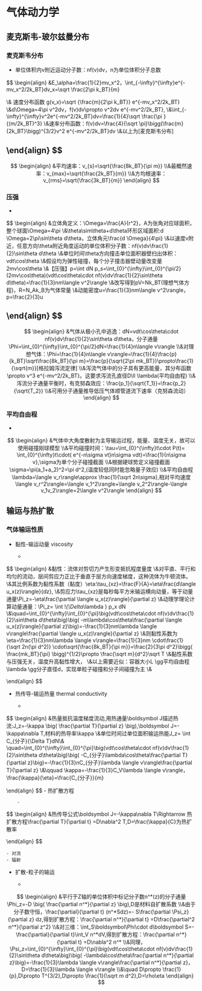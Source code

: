 # 气体动力学

## 麦克斯韦-玻尔兹曼分布

### 麦克斯韦分布

- 单位体积内v附近运动分子数：nf(v)dv，n为单位体积分子总数

$$
\begin{align} &E_\alpha=\frac{1}{2}mv_x^2，\int_{-\infty}^{\infty}e^{-mv_x^2/2k_BT}dv_x=\sqrt \frac{2\pi k_BT}{m}

\\& 速度分布函数
g(v_x)=\sqrt {\frac{m}{2\pi k_BT}} e^{-mv_x^2/2k_BT}
\\&d\Omega=4\pi v^2dv，f(v)dv\propto v^2dv e^{-mv^2/2k_BT},
\\&\int_{-\infty}^{\infty}v^2e^{-mv^2/2k_BT}dv=\frac{1}{4}\sqrt \frac{\pi }{(m/2k_BT)^3}
\\&速率分布函数：f(v)dv=\frac{4}{\sqrt \pi}\bigg(\frac{m}{2k_BT}\bigg)^{3/2}v^2 e^{-mv^2/2k_BT}dv
\\&以上为[麦克斯韦分布]

\end{align}
$$
- 

$$
\begin{align} &平均速率：v_{s}=\sqrt{\frac{8k_BT}{\pi m}}
\\&最概然速率：v_{max}=\sqrt{\frac{2k_BT}{m}}
\\&方均根速率：v_{rms}=\sqrt{\frac{3k_BT}{m}}
\end{align}
$$

### 压强

- 

$$
\begin{align} &立体角定义：\Omega=\frac{A}{r^2}，A为张角对应球面积，整个球面\Omega=4\pi
\\&\theta\sim\theta+d\theta环形区域面积:d \Omega=2\pi\sin\theta d\theta，立体角元\frac{d \Omega}{4\pi}
\\&以速度v附近，任意方向\theta附近角度运动的单位体积分子数：nf(v)dv\frac{1}{2}\sin\theta d\theta
\\&单位时间\theta方向撞击单位面积器壁扫出体积：vdt\cos\theta
\\&假设均为弹性碰撞，每个分子撞击器壁动量改变量2mv\cos\theta
\\&【压强】p=\int dN p_s=\int_{0}^{\infty}\int_{0}^{\pi/2}(2mv\cos\theta)(vdt\cos\theta\cdot nf(v)dv\frac{1}{2}\sin\theta d\theta)=\frac{1}{3}nm\langle v^2\rangle
\\&改写得到pV=Nk_BT(理想气体方程)，R=N_Ak_B为气体常量
\\&动能密度u=\frac{1}{3}nm\langle v^2\rangle，p=\frac{2}{3}u

\end{align}
$$
- 

$$
\begin{align} &气体从极小孔中逃逸：dN=vdt\cos\theta\cdot nf(v)dv\frac{1}{2}\sin\theta d\theta，分子通量\Phi=\int_{0}^{\infty}\int_{0}^{\pi/2}dN=\frac{1}{4}n\langle v\rangle
\\&对理想气体：\Phi=\frac{1}{4}n\langle v\rangle=\frac{1}{4}\frac{p}{k_BT}\sqrt\frac{8k_BT}{\pi m}=\frac{p}{\sqrt{2\pi mk_BT}}\propto\frac{1}{\sqrt{m}}[格拉姆泻流定律]
\\&泻流气体中的分子具有更高能量，其分布函数\propto v^3 e^{-mv^2/2k_BT}。这要求泻流孔直径D\ll \lambda(平均自由程)
\\&泻流分子通量平衡时，有克努森效应：\frac{p_1}{\sqrt{T_1}}=\frac{p_2}{\sqrt{T_2}}
\\&可用分子通量推导低压气体顺管道流下速率（克努森流动）
\end{align}
$$

### 平均自由程

- 

$$
\begin{align} &气体中大角度散射为主导输运过程，能量、温度无关，故可以使用碰撞刚球模型
\\&平均碰撞时间：\tau=\int_{0}^{\infty}t\cdot P(t)= \int_{0}^{\infty}t\cdot( e^{-n\sigma vt}n\sigma vdt)=\frac{1}{n\sigma v},\sigma为单个分子碰撞截面
\\&根据硬球势定义碰撞截面\sigma=\pi(a_1+a_2)^2=\pi d^2,(温度较低同时能忽略量子效应)
\\&平均自由程\lambda=\langle v_r\rangle\approx \frac{1}{\sqrt 2n\sigma},相对平均速度\langle v_r^2\rangle=\langle v_1^2\rangle+\langle v_2^2\rangle-\langle v_1v_2\rangle=2\langle v^2\rangle
\end{align}
$$

## 输运与热扩散

### 气体输运性质

- 黏性-输运动量
viscosity

	- 

$$
\begin{align} &黏性：流体对剪切力产生形变抵抗程度量度
\\&对平直、平行和均匀的流动，层间剪应力正比于垂直于层方向速度梯度，这种流体为牛顿流体。
\\&其比例系数为黏性系数（黏度）\eta:\tau_{xz}=\frac{F}{A}=\eta\frac{d\langle u_x(z)\rangle}{dz},
\\&剪应力\tau_{xz}是每秒每平方米输运横向动量，等于动量通量\Pi_z=-\eta\frac{\partial \langle u_x(z)\rangle}{\partial z}
\\&动理学理论计算动量通量：\Pi_z= \int \!_{\Delta_\lambda } p_x dN
\\&\quad=\int_{0}^{\infty}\int_{0}^{\pi}\big(vdt\cos\theta\cdot nf(v)dv\frac{1}{2}\sin\theta d\theta\big)\big(
-m\lambda\cos\theta\frac{\partial \langle u_x(z)\rangle}{\partial z}\big)=-\frac{1}{3}nm\lambda \langle v\rangle\frac{\partial \langle u_x(z)\rangle}{\partial z}
\\&则黏性系数为\eta=\frac{1}{3}nm\lambda \langle v\rangle=\frac{1}{3}nm \cdot\frac{1}{\sqrt 2n(\pi d^2)} \cdot\sqrt{\frac{8k_BT}{\pi m}}=\frac{2}{3\pi d^2}\bigg( \frac{mk_BT}{\pi} \bigg)^{1/2}\propto \frac{\sqrt m}{d^2}\sqrt T
\\&黏性系数与压强无关，温度升高黏性增大，
\\&以上需要近似：容器大小L \gg平均自由程\lambda \gg分子直径d，实现单粒子碰撞和分子间碰撞为主
\\&

\end{align}
$$

- 热传导-输运热量
thermal conductivity

	- 

$$
\begin{align} &热量抵抗温度梯度流动,用热通量\boldsymbol J描述热流:J_z=-\kappa \big( \frac{\partial T}{\partial z} \big),\boldsymbol J=-\kappa\nabla T,材料的热导率\kappa 
\\&单位时间过单位面积输运热能J_z= \int C_{分子}{\Delta T}dN\\&
\quad=\int_{0}^{\infty}\int_{0}^{\pi}\big(vdt\cos\theta\cdot nf(v)dv\frac{1}{2}\sin\theta d\theta\big)\big(
-C_{分子}\lambda\cos\theta\frac{\partial T}{\partial z}\big)=-\frac{1}{3}nC_{分子}\lambda \langle v\rangle\frac{\partial T}{\partial z}
\\&\qquad \kappa=-\frac{1}{3}C_V\lambda \langle v\rangle，\frac{\kappa}{\eta}=\frac{C_{分子}}{m}

\end{align}
$$
	- 热扩散方程

		- 

$$
\begin{align} &热传导公式\boldsymbol J=-\kappa\nabla T\Rightarrow 热扩散方程\frac{\partial T}{\partial t} =D\nabla^2 T,D=\frac{\kappa}{C}为热扩散率


\end{align}
$$

	- 对流
	- 辐射

- 扩散-粒子的输运

	- 

$$
\begin{align} &平行于Z轴的单位体积中标记分子数n^*(z)的分子通量\Phi_z=-D \big( \frac{\partial n^*}{\partial z} \big),D是材料自扩散系数
\\&由于分子数守恒，\frac{\partial}{\partial t} 
(n^*Sdz)=- S\frac{\partial \Psi_z}{\partial z} dz,得到扩散方程：\frac{\partial n^*}{\partial t} =D\frac{\partial^2 n^*}{\partial z^2}
\\&对三维：\int_S\boldsymbol\Phi\cdot d\boldsymbol S=-\frac{\partial}{\partial t}\int_V n^*dV,得到扩散方程：\frac{\partial n^*}{\partial t} =D\nabla^2 n^*
\\&同理，\Psi_z=\int_{0}^{\infty}\int_{0}^{\pi}\big(vdt\cos\theta\cdot nf(v)dv\frac{1}{2}\sin\theta d\theta\big)\big(
-\lambda\cos\theta\frac{\partial n^*}{\partial z}\big)=-\frac{1}{3}\lambda \langle v\rangle\frac{\partial n^*}{\partial z}，D=\frac{1}{3}\lambda \langle v\rangle
\\&\quad D\propto \frac{1}{p},D\propto T^{3/2},D\propto \frac{1}{\sqrt m d^2},D=\rho\eta
\end{align}
$$

